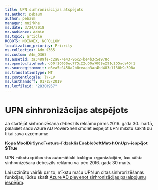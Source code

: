 ```yaml
---
title: UPN sinhronizācijas atspējots
ms.author: pebaum
author: pebaum
manager: mnirkhe
ms.date: 3/20/2018
ms.audience: Admin
ms.topic: article
ROBOTS: NOINDEX, NOFOLLOW
localization_priority: Priority
ms.collection: Adm_O365
ms.custom: Adm_O365
ms.assetid: 2a3489fe-c2a8-4e43-96c2-be4b3c5e978c
ms.openlocfilehash: d00f10688ec775c22d60a9089e291c265ada46f1
ms.sourcegitcommit: d6ea5e9458a2b8ceaab3ac4bd483e1130b9a398a
ms.translationtype: MT
ms.contentlocale: lv-LV
ms.lasthandoff: 01/15/2019
ms.locfileid: "28300957"
---
```

# <a name="upn-sync-disabled"></a>UPN sinhronizācijas atspējots

Ja startējāt sinhronizēšana debeszils reklāmu pirms 2016. gada 30. martā, palaidiet šādu Azure AD PowerShell cmdlet iespējot UPN mīkstu sakritību tikai sava uzņēmuma:
  
 **Kopa MsolDirSyncFeature-līdzeklis EnableSoftMatchOnUpn-iespējot $True**
  
UPN mīkstu spēles tiks automātiski ieslēgta organizācijām, kas sākta sinhronizēšana debeszils reklāmu vai pēc 2016. gada 30 marts.
  
Lai uzzinātu vairāk par to, mīkstu maču UPN un citas sinhronizēšanas funkcijas, lūdzu skatīt [Azure AD pievienot sinhronizācijas pakalpojumu iespējām](https://docs.microsoft.com/en-us/azure/active-directory/connect/active-directory-aadconnectsyncservice-features).
  

